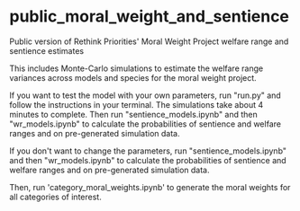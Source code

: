# public_moral_weight_and_sentience
Public version of Rethink Priorities' Moral Weight Project welfare range and sentience estimates

This includes Monte-Carlo simulations to estimate the welfare range variances across models and species for the moral weight project.

If you want to test the model with your own parameters, run "run.py" and follow the instructions in your terminal. The simulations take about 4 minutes to complete. Then run "sentience_models.ipynb" and then "wr_models.ipynb" to calculate the probabilities of sentience and welfare ranges and on pre-generated simulation data.

If you don't want to change the parameters, run "sentience_models.ipynb" and then "wr_models.ipynb" to calculate the probabilities of sentience and welfare ranges and on pre-generated simulation data.

Then, run 'category_moral_weights.ipynb' to generate the moral weights for all categories of interest. 
